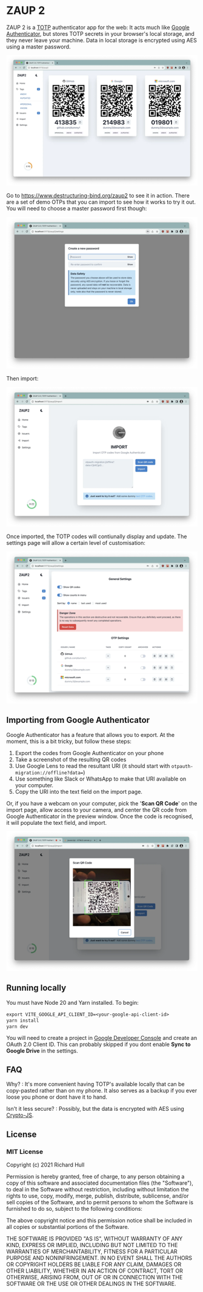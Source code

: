# ZAUP 2

ZAUP 2 is a [TOTP](https://en.wikipedia.org/wiki/Time-based_one-time_password) authenticator app for the web: It acts much like
[Google Authenticator](https://play.google.com/store/apps/details?id=com.google.android.apps.authenticator2&hl=en&gl=US),
but stores TOTP secrets in your browser's local storage, and they never leave your machine. Data in local storage is encrypted
using AES using a master password.

![main](./doc/screenshots/main.webp)

Go to https://www.destructuring-bind.org/zaup2 to see it in action. There are a set of demo OTPs that you
can import to see how it works to try it out. You will need to choose a master password first though:

![security](./doc/screenshots/security.webp)

Then import:

![import](./doc/screenshots/import.webp)

Once imported, the TOTP codes will contiunally display and update. The settings page will allow a certain level of
customisation:

![settings](./doc/screenshots/settings.webp)

## Importing from Google Authenticator

Google Authenticator has a feature that allows you to export. At the moment, this is a bit tricky, but follow these steps:

1. Export the codes from Google Authenticator on your phone
2. Take a screenshot of the resulting QR codes
3. Use Google Lens to read the resultant URI (it should start with `otpauth-migration://offline?data=`)
4. Use something like Slack or WhatsApp to make that URI available on your computer.
5. Copy the URI into the text field on the import page.

Or, if you have a webcam on your computer, pick the '**Scan QR Code**' on the import page, allow access to your camera, and
center the QR code from Google Authenticator in the preview window. Once the code is recognised, it will populate the
text field, and import.

![scan_qr_code](./doc/screenshots/scan_qr_code.webp)

## Running locally

You must have Node 20 and Yarn installed. To begin:

```console
export VITE_GOOGLE_API_CLIENT_ID=<your-google-api-client-id>
yarn install
yarn dev
```

You will need to create a project in [Google Developer Console](https://console.cloud.google.com/apis/credentials) and
create an OAuth 2.0 Client ID. This can probably skipped if you dont enable **Sync to Google Drive** in the settings.

## FAQ

Why?
: It's more convenient having TOTP's available locally that can be copy-pasted rather than on my phone. It also serves as a backup if you ever loose you phone or dont have it to hand.

Isn't it less secure?
: Possibly, but the data is encrypted with AES using [Crypto-JS](https://github.com/brix/crypto-js).

## License

### MIT License

Copyright (c) 2021 Richard Hull

Permission is hereby granted, free of charge, to any person obtaining a copy
of this software and associated documentation files (the "Software"), to deal
in the Software without restriction, including without limitation the rights
to use, copy, modify, merge, publish, distribute, sublicense, and/or sell
copies of the Software, and to permit persons to whom the Software is
furnished to do so, subject to the following conditions:

The above copyright notice and this permission notice shall be included in all
copies or substantial portions of the Software.

THE SOFTWARE IS PROVIDED "AS IS", WITHOUT WARRANTY OF ANY KIND, EXPRESS OR
IMPLIED, INCLUDING BUT NOT LIMITED TO THE WARRANTIES OF MERCHANTABILITY,
FITNESS FOR A PARTICULAR PURPOSE AND NONINFRINGEMENT. IN NO EVENT SHALL THE
AUTHORS OR COPYRIGHT HOLDERS BE LIABLE FOR ANY CLAIM, DAMAGES OR OTHER
LIABILITY, WHETHER IN AN ACTION OF CONTRACT, TORT OR OTHERWISE, ARISING FROM,
OUT OF OR IN CONNECTION WITH THE SOFTWARE OR THE USE OR OTHER DEALINGS IN THE
SOFTWARE.
